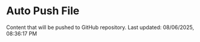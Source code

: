 # Auto Push File

Content that will be pushed to GitHub repository.
Last updated: 08/06/2025, 08:36:17 PM